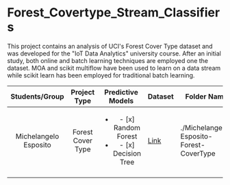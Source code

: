 # Forest_Covertype_Stream_Classifiers

This project contains an analysis of UCI's Forest Cover Type dataset and was developed for the "IoT Data Analytics" university course. 
After an initial study, both online and batch learning techniques are employed one the dataset. MOA and scikit multiflow have been used to learn on a data stream while scikit learn has been employed for traditional batch learning.

| Students/Group | Project Type | Predictive Models | Dataset | Folder Name |
|:--------------:|:------------:|:-----------------:|---------|-------------|
|  Michelangelo Esposito              |      Forest Cover Type        |  <ul><li>- [x] Random Forest</li><li>- [x] Decision Tree   </li></ul> |   [Link](https://archive.ics.uci.edu/ml/datasets/covertype)            |     ./Michelangelo-Esposito-Forest-CoverType        |
|                |              |                   |         |             |
